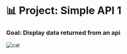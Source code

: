 # 📊 Project: Simple API 1

### Goal: Display data returned from an api

![cat](https://user-images.githubusercontent.com/88905557/135734777-effa1f47-0884-4396-89f0-2ca8a1572fd3.png)
